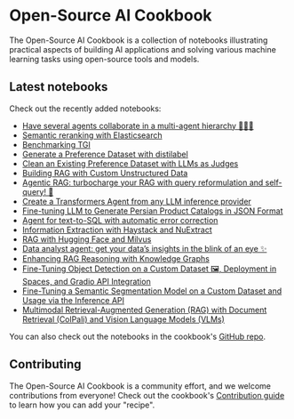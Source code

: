 # Open-Source AI Cookbook

The Open-Source AI Cookbook is a collection of notebooks illustrating practical aspects of building AI
applications and solving various machine learning tasks using open-source tools and models.

## Latest notebooks

Check out the recently added notebooks:

- [Have several agents collaborate in a multi-agent hierarchy 🤖🤝🤖](multiagent_web_assistant)
- [Semantic reranking with Elasticsearch](semantic_reranking_elasticsearch)
- [Benchmarking TGI](benchmarking_tgi)
- [Generate a Preference Dataset with distilabel](generate_preference_dataset_distilabel)
- [Clean an Existing Preference Dataset with LLMs as Judges](clean_dataset_judges_distilabel)
- [Building RAG with Custom Unstructured Data](rag_with_unstructured_data)
- [Agentic RAG: turbocharge your RAG with query reformulation and self-query! 🚀](agent_rag)
- [Create a Transformers Agent from any LLM inference provider](agent_change_llm)
- [Fine-tuning LLM to Generate Persian Product Catalogs in JSON Format](fine_tuning_llm_to_generate_persian_product_catalogs_in_json_format)
- [Agent for text-to-SQL with automatic error correction](agent_text_to_sql)
- [Information Extraction with Haystack and NuExtract](information_extraction_haystack_nuextract)
- [RAG with Hugging Face and Milvus](rag_with_hf_and_milvus)
- [Data analyst agent: get your data’s insights in the blink of an eye ✨](agent_data_analyst)
- [Enhancing RAG Reasoning with Knowledge Graphs](rag_with_knowledge_graphs_neo4j)
- [Fine-Tuning Object Detection on a Custom Dataset 🖼, Deployment in Spaces, and Gradio API Integration](fine_tuning_detr_custom_dataset)
- [Fine-Tuning a Semantic Segmentation Model on a Custom Dataset and Usage via the Inference API](semantic_segmentation_fine_tuning_inference)
- [Multimodal Retrieval-Augmented Generation (RAG) with Document Retrieval (ColPali) and Vision Language Models (VLMs)](multimodal_rag_using_document_retrieval_and_vlms)



You can also check out the notebooks in the cookbook's [GitHub repo](https://github.com/huggingface/cookbook).

## Contributing

The Open-Source AI Cookbook is a community effort, and we welcome contributions from everyone!
Check out the cookbook's [Contribution guide](https://github.com/huggingface/cookbook/blob/main/README.md) to learn
how you can add your "recipe".
